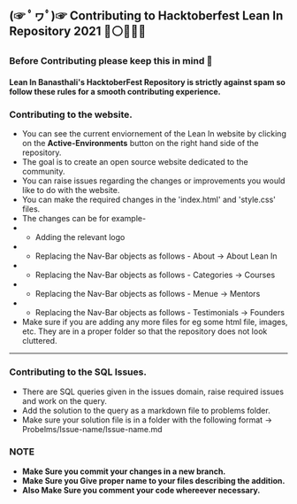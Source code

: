 ## (☞ ﾟヮﾟ)☞ Contributing to Hacktoberfest Lean In Repository 2021 🔴⚪👩🏻‍💼

### Before Contributing please keep this in mind 🍳

#### Lean In Banasthali's HacktoberFest Repository is strictly against spam so follow these rules for a smooth contributing experience.

### Contributing to the website.

- You can see the current enviornement of the Lean In website by clicking on the **Active-Environments** button on the right hand side of the repository.
- The goal is to create an open source website dedicated to the community.
- You can raise issues regarding the changes or improvements you would like to do with the website.
- You can make the required changes in the 'index.html' and 'style.css' files.
- The changes can be for example-
- - Adding the relevant logo
- - Replacing the Nav-Bar objects as follows - About -> About Lean In
- - Replacing the Nav-Bar objects as follows - Categories -> Courses
- - Replacing the Nav-Bar objects as follows - Menue -> Mentors
- - Replacing the Nav-Bar objects as follows - Testimonials -> Founders
- Make sure if you are adding any more files for eg some html file, images, etc. They are in a proper folder so that the repository does not look cluttered.

---

### Contributing to the SQL Issues.

- There are SQL queries given in the issues domain, raise required issues and work on the query.
- Add the solution to the query as a markdown file to problems folder.
- Make sure your solution file is in a folder with the following format -> Probelms/Issue-name/Issue-name.md

### NOTE

- **Make Sure you commit your changes in a new branch.**
- **Make Sure you Give proper name to your files describing the addition.**
- **Also Make Sure you comment your code whereever necessary.**
